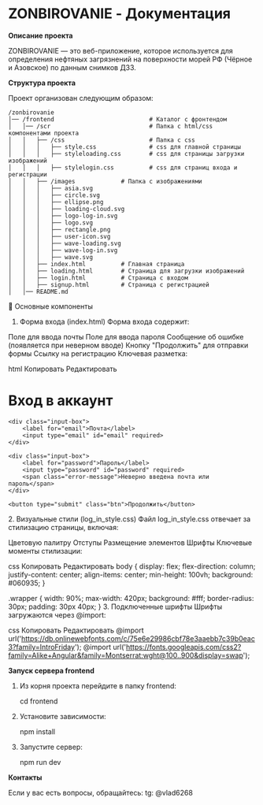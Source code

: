 # ZONBIROVANIE - Документация

**Описание проекта**

ZONBIROVANIE — это веб-приложение, которое используется для определения нефтяных загрязнений на поверхности морей РФ (Чёрное и Азовское) по данным снимков ДЗЗ.

**Структура проекта**

Проект организован следующим образом:
```
/zonbirovanie
│── /frontend                           # Каталог с фронтендом
│   │── /scr                            # Папка с html/css компонентами проекта
│   │   ├── /css                        # Папка с css
│   │   │   ├── style.css               # css для главной страницы
│   │   │   ├── styleloading.css        # css для страницы загрузки изображений
│   │   │   ├── stylelogin.css          # css для страниц входа и регистрации
│   │   ├── /images             # Папка с изображениями
│   │   │   ├── asia.svg                
│   │   │   ├── circle.svg           
│   │   │   ├── ellipse.png    
│   │   │   ├── loading-cloud.svg                
│   │   │   ├── logo-log-in.svg
│   │   │   ├── logo.svg
│   │   │   ├── rectangle.png
│   │   │   ├── user-icon.svg
│   │   │   ├── wave-loading.svg
│   │   │   ├── wave-log-in.svg
│   │   │   ├── wave.svg
│   │   ├── index.html          # Главная страница
│   │   ├── loading.html        # Страница для загрузки изображений
│   │   ├── login.html          # Страница с входом
│   │   ├── signup.html         # Страница с регистрацией
│   │── README.md
```
🎨 Основные компоненты
1. Форма входа (index.html)
Форма входа содержит:

Поле для ввода почты
Поле для ввода пароля
Сообщение об ошибке (появляется при неверном вводе)
Кнопку "Продолжить" для отправки формы
Ссылку на регистрацию
Ключевая разметка:

html
Копировать
Редактировать
<form action="">
    <h1>Вход в аккаунт</h1>
    <div class="divider"></div>

    <div class="input-box">
        <label for="email">Почта</label>
        <input type="email" id="email" required>
    </div>

    <div class="input-box">
        <label for="password">Пароль</label>
        <input type="password" id="password" required>
        <span class="error-message">Неверно введена почта или пароль</span>
    </div>

    <button type="submit" class="btn">Продолжить</button>
</form>
2. Визуальные стили (log_in_style.css)
Файл log_in_style.css отвечает за стилизацию страницы, включая:

Цветовую палитру
Отступы
Размещение элементов
Шрифты
Ключевые моменты стилизации:

css
Копировать
Редактировать
body {
    display: flex;
    flex-direction: column;
    justify-content: center;
    align-items: center;
    min-height: 100vh;
    background: #060935;
}

.wrapper {
    width: 90%;
    max-width: 420px;
    background: #fff;
    border-radius: 30px;
    padding: 30px 40px;
}
3. Подключенные шрифты
Шрифты загружаются через @import:

css
Копировать
Редактировать
@import url('https://db.onlinewebfonts.com/c/75e6e29986cbf78e3aaebb7c39b0eac3?family=IntroFriday');
@import url('https://fonts.googleapis.com/css2?family=Alike+Angular&family=Montserrat:wght@100..900&display=swap');

**Запуск сервера frontend**

1. Из корня проекта перейдите в папку frontend:

    cd frontend

2. Установите зависимости:

    npm install

3. Запустите сервер:

    npm run dev

**Контакты**

Если у вас есть вопросы, обращайтесь:
tg: @vlad6268